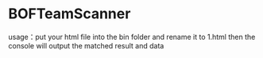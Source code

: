 # BOFTeamScanner
usage：put your html file into the bin folder and rename it to 1.html
then the console will output the matched result and data
